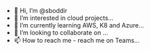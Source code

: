 - 👋 Hi, I’m @sboddir
- 👀 I’m interested in cloud projects...
- 🌱 I’m currently learning AWS, K8 and Azure...
- 💞️ I’m looking to collaborate on ...
- 📫 How to reach me - reach me on Teams...

<!---
sboddir/sboddir is a ✨ special ✨ repository because its `README.md` (this file) appears on your GitHub profile.
You can click the Preview link to take a look at your changes.
--->
